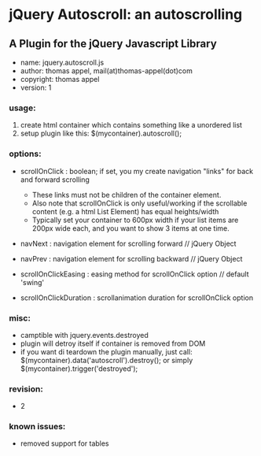 # jQuery Autoscroll: an autoscrolling #

## A Plugin for the jQuery Javascript Library
 
 - name: jquery.autoscroll.js
 - author: thomas appel, mail(at)thomas-appel(dot)com
 - copyright: thomas appel
 - version: 1

### usage:
  
  1. create html container which contains something like a unordered list
  2. setup plugin like this: $(mycontainer).autoscroll();
  
### options:
  
- scrollOnClick : boolean; if set, you my create navigation "links" for back and forward scrolling
    - These links must not be children of the container element. 
    - Also note that scrollOnClick is only useful/working if the scrollable content (e.g. a html List Element) has equal heights/width
    - Typically set your container to 600px width if your list items are 200px wide each, and you want to show 3 items at one time.
 	 
- navNext : navigation element for scrolling forward  // jQuery Object
- navPrev : navigation element for scrolling backward // jQuery Object
- scrollOnClickEasing : easing method for scrollOnClick option // default 'swing'
- scrollOnClickDuration : scrollanimation duration for scrollOnClick option
  
### misc:

- camptible with jquery.events.destroyed
- plugin will detroy itself if container is removed from DOM
- if you want di teardown the plugin manually, just call: $(mycontainer).data('autoscroll').destroy();
    or simply $(mycontainer).trigger('destroyed');

### revision:

- 2

### known issues:

- removed support for tables
